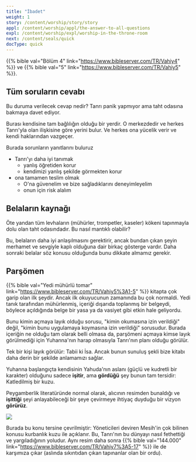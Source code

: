 ```yaml
---
title: "İbadet"
weight: 1
story: /content/worship/story/story
appl: /content/worship/appl/the-answer-to-all-questions
expl: /content/worship/expl/worship-in-the-throne-room
next: /content/seals/quick
docType: quick
---
```



{{% bible val="Bölüm 4" link="https://www.bibleserver.com/TR/Vahiy4" %}} ve {{% bible val="5" link="https://www.bibleserver.com/TR/Vahiy5" %}}.

## Tüm soruların cevabı

Bu duruma verilecek cevap nedir? Tanrı panik yapmıyor ama taht odasına bakmaya davet ediyor.

Burası kendisine tam bağlılığın olduğu bir yerdir. O merkezdedir ve herkes Tanrı'yla olan ilişkisine göre yerini bulur. Ve herkes ona yücelik verir ve kendi haklarından vazgeçer.

Burada sorunların yanıtlarını buluruz
- Tanrı'yı daha iyi tanımak 
    - yanlış öğretiden korur
    - kendimizi yanlış şekilde görmekten korur
- ona tamamen teslim olmak
    - O'na güvenelim ve bize sağladıklarını deneyimleyelim
    - onun için risk alalım
    
## Belaların kaynağı

Öte yandan tüm levhaların (mühürler, trompetler, kaseler) kökeni tapınmayla dolu olan taht odasındadır. Bu nasıl mantıklı olabilir?

Bu, belaların daha iyi anlaşılmasını gerektirir, ancak bundan çıkan şeyin merhamet ve sevgiyle kaplı olduğuna dair birkaç gösterge vardır. Daha sonraki belalar söz konusu olduğunda bunu dikkate almamız gerekir.

## Parşömen

{{% bible val="Yedi mühürlü tomar" link="https://www.bibleserver.com/TR/Vahiy5%3A1-5" %}} kitapta çok garip olan ilk şeydir. Ancak ilk okuyucunun zamanında bu çok normaldi. Yedi tanık tarafından mühürlenmiş, içeriği dışarıda toplanmış bir belgeydi, böylece açıldığında belge bir yasa ya da vasiyet gibi etkin hale geliyordu.

Bunu kimin açmaya layık olduğu sorusu, "kimin okumasına izin verildiği" değil, "kimin bunu uygulamaya koymasına izin verildiği" sorusudur. Burada içeriğin ne olduğu tam olarak belli olmasa da, parşömeni açmaya kimse layık görülmediği için Yuhanna'nın harap olmasıyla Tanrı'nın planı olduğu görülür.

Tek bir kişi layık görülür: Tabii ki İsa. Ancak bunun sunuluş şekli bize kitabı daha derin bir şekilde anlamamızı sağlar.

Yuhanna başlangıçta kendisinin Yahuda'nın aslanı (güçlü ve kudretli bir karakter) olduğunu sadece **işitir**, ama **gördüğü** şey bunun tam tersidir: Katledilmiş bir kuzu. 

Peygamberlik literatüründe normal olarak, alıcının resimden bunaldığı ve **işittiği** şeyi anlayabileceği bir şeye çevirmeye ihtiyaç duyduğu bir vizyon **görürüz**.

![](/images/hear_en.jpg)

Burada bu konu tersine çevrilmiştir: Yöneticileri deviren Mesih'in çok bilinen konusu kurbanlık kuzu ile açıklanır. Bu, Tanrı'nın bu dünyayı nasıl fethettiği ve yargıladığının yoludur. Aynı resim daha sonra {{% bible val="144.000" link="https://www.bibleserver.com/TR/Vahiy7%3A5-17" %}} ile de karşımıza çıkar (aslında sıkıntıdan çıkan tapınanlar olan bir ordu).

